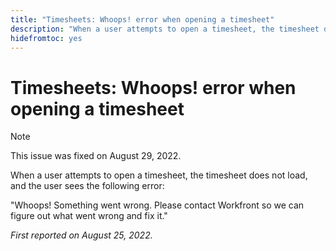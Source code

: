 ```yaml
---
title: "Timesheets: Whoops! error when opening a timesheet"
description: "When a user attempts to open a timesheet, the timesheet does not load, and the user sees the Whoops error."
hidefromtoc: yes
---
```


# Timesheets: Whoops! error when opening a timesheet

>[!NOTE]
>
>This issue was fixed on August 29, 2022.

When a user attempts to open a timesheet, the timesheet does not load, and the user sees the following error:

"Whoops! Something went wrong. Please contact Workfront so we can figure out what went wrong and fix it."

_First reported on August 25, 2022._


